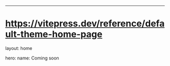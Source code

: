 ---
# https://vitepress.dev/reference/default-theme-home-page
layout: home

hero:
  name: Coming soon



